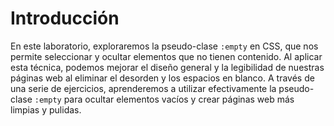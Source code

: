 # Introducción

En este laboratorio, exploraremos la pseudo-clase `:empty` en CSS, que nos permite seleccionar y ocultar elementos que no tienen contenido. Al aplicar esta técnica, podemos mejorar el diseño general y la legibilidad de nuestras páginas web al eliminar el desorden y los espacios en blanco. A través de una serie de ejercicios, aprenderemos a utilizar efectivamente la pseudo-clase `:empty` para ocultar elementos vacíos y crear páginas web más limpias y pulidas.
